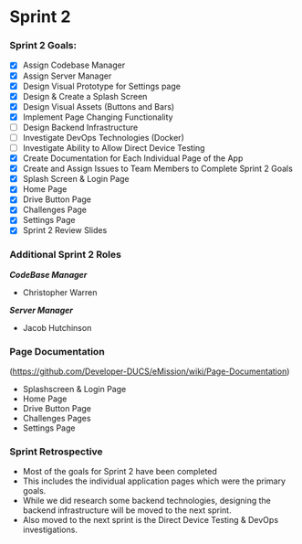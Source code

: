 # Sprint 2

### Sprint 2 Goals:
- [X] Assign Codebase Manager
- [X] Assign Server Manager
- [X] Design Visual Prototype for Settings page
- [X] Design & Create a Splash Screen
- [X] Design Visual Assets (Buttons and Bars)
- [X] Implement Page Changing Functionality
- [ ] Design Backend Infrastructure
- [ ] Investigate DevOps Technologies (Docker)
- [ ] Investigate Ability to Allow Direct Device Testing
- [X] Create Documentation for Each Individual Page of the App
- [X] Create and Assign Issues to Team Members to Complete Sprint 2 Goals
- [X] Splash Screen & Login Page
- [X] Home Page
- [X] Drive Button Page
- [X] Challenges Page
- [X] Settings Page
- [X] Sprint 2 Review Slides

### Additional Sprint 2 Roles
**_CodeBase Manager_**
* Christopher Warren
  
**_Server Manager_**
* Jacob Hutchinson


### Page Documentation
(https://github.com/Developer-DUCS/eMission/wiki/Page-Documentation)
* Splashscreen & Login Page
* Home Page
* Drive Button Page
* Challenges Pages
* Settings Page
  


### Sprint Retrospective

* Most of the goals for Sprint 2 have been completed
* This includes the individual application pages which were the primary goals.
* While we did research some backend technologies, designing the backend infrastructure will be moved to the next sprint.
* Also moved to the next sprint is the Direct Device Testing & DevOps investigations.

